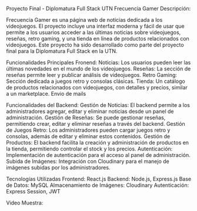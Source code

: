 Proyecto Final - Diplomatura Full Stack UTN
Frecuencia Gamer
Descripción:

Frecuencia Gamer es una página web de noticias dedicada a los videojuegos. El proyecto incluye una interfaz moderna y fácil de usar que permite a los usuarios acceder a las últimas noticias sobre videojuegos, reseñas, retro gaming, y una tienda en línea de productos relacionados con videojuegos. Este proyecto ha sido desarrollado como parte del proyecto final para la Diplomatura Full Stack en la UTN.

Funcionalidades Principales Fronend:
Noticias: Los usuarios pueden leer las últimas novedades en el mundo de los videojuegos.
Reseñas: La sección de reseñas permite leer y publicar análisis de videojuegos.
Retro Gaming: Sección dedicada a juegos retro y consolas clásicas.
Tienda: Un catálogo de productos relacionados con videojuegos, con detalles y precios, similar a un marketplace.
Envio de mails

Funcionalidades del Backend:
Gestión de Noticias: El backend permite a los administradores agregar, editar y eliminar noticias desde un panel de administración.
Gestión de Reseñas: Se puede gestionar reseñas, permitiendo crear, editar y eliminar reseñas a través del backend.
Gestión de Juegos Retro: Los administradores pueden cargar juegos retro y consolas, además de editar y eliminar estos contenidos.
Gestión de Productos: El backend facilita la creación y administración de productos en la tienda, permitiendo controlar el stock y los precios.
Autenticación: Implementación de autenticación para el acceso al panel de administración.
Subida de Imágenes: Integración con Cloudinary para el manejo de imágenes subidas por los administradores.

Tecnologías Utilizadas
Frontend: React.js
Backend: Node.js, Express.js
Base de Datos: MySQL
Almacenamiento de Imágenes: Cloudinary
Autenticación: Express Session, JWT

Video Muestra:


